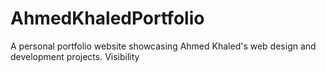 # AhmedKhaledPortfolio
A personal portfolio website showcasing Ahmed Khaled's web design and development projects. Visibility
